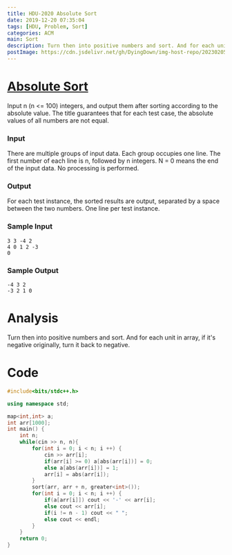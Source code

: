 ```yaml
---
title: HDU-2020 Absolute Sort
date: 2019-12-20 07:35:04
tags: [HDU, Problem, Sort]
categories: ACM
main: Sort
description: Turn then into positive numbers and sort. And for each unit in array, if it’s negative originally, turn it back to negative.
postImage: https://cdn.jsdelivr.net/gh/DyingDown/img-host-repo/202302052021073.jpg
---
```


# [Absolute Sort](http://acm.hdu.edu.cn/showproblem.php?pid=2020)

Input n (n <= 100) integers, and output them after sorting according to the absolute value. The title guarantees that for each test case, the absolute values of all numbers are not equal.

<!--more-->

### Input

There are multiple groups of input data. Each group occupies one line. The first number of each line is n, followed by n integers. N = 0 means the end of the input data. No processing is performed.

### Output

For each test instance, the sorted results are output, separated by a space between the two numbers. One line per test instance.

### Sample Input

```
3 3 -4 2
4 0 1 2 -3
0
```

### Sample Output

```
-4 3 2
-3 2 1 0
```

# Analysis

Turn then into positive numbers and sort. And for each unit in array, if it's negative originally, turn it back to negative.

# Code

```c++
#include<bits/stdc++.h>

using namespace std;

map<int,int> a;
int arr[1000];
int main() {
	int n;
	while(cin >> n, n){
		for(int i = 0; i < n; i ++) {
			cin >> arr[i];
			if(arr[i] >= 0) a[abs(arr[i])] = 0;
			else a[abs(arr[i])] = 1;
			arr[i] = abs(arr[i]);
		}
		sort(arr, arr + n, greater<int>());
		for(int i = 0; i < n; i ++) {
			if(a[arr[i]]) cout << '-' << arr[i];
			else cout << arr[i];
			if(i != n - 1) cout << " ";
			else cout << endl;
		}
	}
	return 0;
}
```